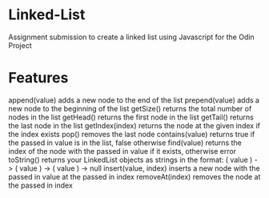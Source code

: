 # Linked-List
Assignment submission to create a linked list using Javascript for the Odin Project

# Features

append(value) adds a new node to the end of the list
prepend(value) adds a new node to the beginning of the list
getSize() returns the total number of nodes in the list
getHead() returns the first node in the list
getTail() returns the last node in the list
getIndex(index) returns the node at the given index if the index exists
pop() removes the last node
contains(value) returns true if the passed in value is in the list, false otherwise
find(value) returns the index of the node with the passed in value if it exists, otherwise error
toString() returns your LinkedList objects as strings in the format: ( value ) -> ( value ) -> ( value ) -> null
insert(value, index) inserts a new node with the passed in value at the passed in index 
removeAt(index) removes the node at the passed in index